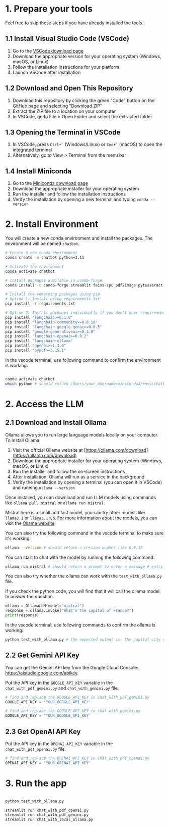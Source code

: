 # 1. Prepare your tools

Feel free to skip these steps if you have already installed the tools.

## 1.1 Install Visual Studio Code (VSCode)

1. Go to the [VSCode download page](https://code.visualstudio.com/download)
2. Download the appropriate version for your operating system (Windows, macOS, or Linux)
3. Follow the installation instructions for your platform
4. Launch VSCode after installation

## 1.2 Download and Open This Repository

1. Download this repository by clicking the green "Code" button on the GitHub page and selecting "Download ZIP"
2. Extract the ZIP file to a location on your computer
3. In VSCode, go to File > Open Folder and select the extracted folder

## 1.3 Opening the Terminal in VSCode

1. In VSCode, press `` Ctrl+` `` (Windows/Linux) or `` Cmd+` `` (macOS) to open the integrated terminal
2. Alternatively, go to View > Terminal from the menu bar

## 1.4 Install Miniconda

1. Go to the [Miniconda download page](https://www.anaconda.com/docs/getting-started/miniconda/install)
2. Download the appropriate installer for your operating system
3. Run the installer and follow the installation instructions
4. Verify the installation by opening a new terminal and typing `conda --version`



# 2. Install Environment 


You will create a new conda environment and install the packages.
The environment will be named `chatbot`.

```bash
# Create a new conda environment
conda create -n chatbot python=3.11

# Activate the environment
conda activate chatbot

# Install packages available in conda-forge
conda install -c conda-forge streamlit faiss-cpu pdf2image pytesseract pillow

# Install the remaining packages using pip
# Option 1: Install using requirements.txt
pip install -r requirements.txt

# Option 2: Install packages individually if you don't have requirements.txt
pip install "langchain>=0.1.0"
pip install "langchain-community>=0.0.10"
pip install "langchain-google-genai>=0.0.5"
pip install "google-generativeai>=0.3.0"
pip install "langchain-openai>=0.0.2"
pip install "langchain-ollama"
pip install "openai>=1.3.0"
pip install "pypdf>=3.15.1"
```

In the vscode terminal, use following command to confirm the environment is working:

```bash

conda activate chatbot
which python # should return /Users/your_username/miniconda3/envs/chatbot/bin/python
```


# 2. Access the LLM

## 2.1 Download and Install Ollama

Ollama allows you to run large language models locally on your computer. To install Ollama:

1. Visit the official Ollama website at [https://ollama.com/download](https://ollama.com/download)
2. Download the appropriate installer for your operating system (Windows, macOS, or Linux)
3. Run the installer and follow the on-screen instructions
4. After installation, Ollama will run as a service in the background
5. Verify the installation by opening a terminal (you can open it in VSCode) and running `ollama --version`

Once installed, you can download and run LLM models using commands like `ollama pull mistral` or `ollama run mistral`.

Mistral here is a small and fast model, you can try other models like `llama3.1` or `llama3.1:8b`. For more information about the models, you can visit the [Ollama website](https://ollama.com/models).

You can also try the following command in the vscode terminal to make sure it's working:

```bash
ollama --version # should return a version number like 0.5.12
```

You can start to chat with the model by running the following command:

```bash
ollama run mistral # should return a prompt to enter a message # entry /bye to exit
```

You can also try whether the ollama can work with the `test_with_ollama.py` file.

If you check the python code, you will find that it will call the ollama model to answer the question.
```python
ollama = OllamaLLM(model="mistral")
response = ollama.invoke("What's the capital of France?")
print(response)
```

In the vscode terminal, use following commands to confirm the ollama is working:

```bash
python test_with_ollama.py # the expected output is: The capital city of France is Paris.
```



## 2.2 Get Gemini API Key 

You can get the Gemini API key from the Google Cloud Console: https://aistudio.google.com/apikey.

Put the API key in the `GOOGLE_API_KEY` variable in the `chat_with_pdf_gemini.py` and  `chat_with_gemini.py` file.

```python
# find and replace the GOOGLE_API_KEY in chat_with_pdf_gemini.py
GOOGLE_API_KEY = 'YOUR_GOOGLE_API_KEY'

# find and replace the GOOGLE_API_KEY in chat_with_gemini.py
GOOGLE_API_KEY = 'YOUR_GOOGLE_API_KEY'
```


## 2.3 Get OpenAI API Key 

Put the API key in the `OPENAI_API_KEY` variable in the `chat_with_pdf_openai.py` file.

```python
# find and replace the OPENAI_API_KEY in chat_with_pdf_openai.py
OPENAI_API_KEY = 'YOUR_OPENAI_API_KEY'
```


# 3. Run the app

```bash

python test_with_ollama.py

streamlit run chat_with_pdf_openai.py
streamlit run chat_with_pdf_gemini.py
streamlit run chat_with_local_ollama.py
```


